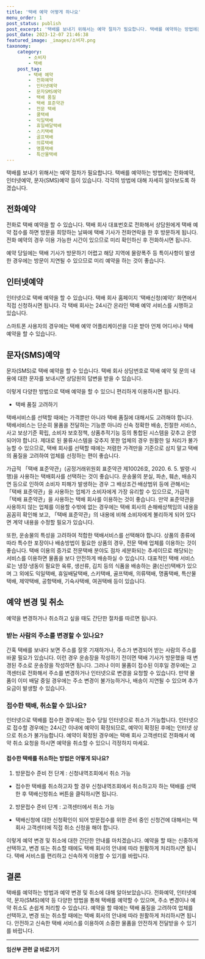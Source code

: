 ```yaml
---
title: '택배 예약 어떻게 하나요'
menu_order: 1
post_status: publish
post_excerpt: '택배를 보내기 위해서는 예약 절차가 필요합니다. 택배를 예약하는 방법에는 전화예약, 인터넷예약, 문자 SMS 예약 등이 있습니다. 각각의 방법에 대해 자세히 알아보도록 하겠습니다.'
post_date: 2023-12-07 21:46:38
featured_image: _images/소비자.png
taxonomy:
    category:
        - 소비자
        - 택배
    post_tag:
        - 택배 예약
        -  전화예약
        -  인터넷예약
        -  문자SMS예약
        -  택배 품질
        -  택배 표준약관
        -  전문 택배
        -  쿨택배
        -  익일택배
        -  휴일배달택배
        -  스키택배
        -  골프택배
        -  의류택배
        -  명품택배
        -  특산물택배
---
```



택배를 보내기 위해서는 예약 절차가 필요합니다. 택배를 예약하는 방법에는 전화예약, 인터넷예약, 문자(SMS)예약 등이 있습니다. 각각의 방법에 대해 자세히 알아보도록 하겠습니다.

## 전화예약
전화로 택배 예약을 할 수 있습니다. 택배 회사 대표번호로 전화해서 상담원에게 택배 예약 접수를 하면 방문을 희망하는 날짜에 택배 기사가 전화연락을 한 후 방문하게 됩니다. 전화 예약의 경우 이용 가능한 시간이 있으므로 미리 확인하신 후 전화하시면 됩니다.

예약 당일에는 택배 기사가 방문하기 어렵고 해당 지역에 물량폭주 등 특이사항이 발생한 경우에는 방문이 지연될 수 있으므로 미리 예약을 하는 것이 좋습니다.

## 인터넷예약
인터넷으로 택배 예약을 할 수 있습니다. 택배 회사 홈페이지 ‘택배신청(예약)’ 화면에서 직접 신청하시면 됩니다. 각 택배 회사는 24시간 온라인 택배 예약 서비스를 시행하고 있습니다.

스마트폰 사용자의 경우에는 택배 예약 어플리케이션을 다운 받아 언제 어디서나 택배 예약을 할 수 있습니다.

## 문자(SMS)예약
문자(SMS)로 택배 예약을 할 수 있습니다. 택배 회사 상담번호로 택배 예약 및 문의 내용에 대한 문자를 보내시면 상담원의 답변을 받을 수 있습니다.

이렇게 다양한 방법으로 택배 예약을 할 수 있으니 편리하게 이용하시면 됩니다.

* 택배 품질 고려하기

택배서비스를 선택할 때에는 가격뿐만 아니라 택배 품질에 대해서도 고려해야 합니다. 택배서비스는 단순히 물품을 전달하는 기능뿐 아니라 신속 정확한 배송, 친절한 서비스, 사고 보상기준 확립, 소비자 보호정책, 상품추적기능 등의 통합된 시스템을 갖추고 운영되어야 합니다. 제대로 된 물류시스템을 갖추지 못한 업체의 경우 원활한 일 처리가 불가능할 수 있으므로, 택배 회사를 선택할 때에는 저렴한 가격만을 기준으로 삼지 말고 택배의 품질을 고려하여 업체를 선정하는 편이 좋습니다.

가급적 「택배 표준약관」(공정거래위원회 표준약관 제10026호, 2020. 6. 5. 발령·시행)을 사용하는 택배회사를 선택하는 것이 좋습니다. 운송물의 분실, 파손, 훼손, 배송지연 등으로 인하여 소비자 피해가 발생하는 경우 그 배상조건·배상범위 등에 관해서는 「택배 표준약관」을 사용하는 업체가 소비자에게 가장 유리할 수 있으므로, 가급적 「택배 표준약관」을 사용하는 택배 회사를 이용하는 것이 좋습니다. 만약 표준약관을 사용하지 않는 업체를 이용할 수밖에 없는 경우에는 택배 회사의 손해배상책임의 내용을 꼼꼼히 확인해 보고, 「택배 표준약관」의 내용에 비해 소비자에게 불리하게 되어 있다면 계약 내용을 수정할 필요가 있습니다.

또한, 운송물의 특성을 고려하여 적합한 택배서비스를 선택해야 합니다. 상품의 종류에 따라 특수한 포장이나 배송방법이 필요한 상품의 경우, 전문 택배 업체를 이용하는 것이 좋습니다. 택배 이용의 증가로 전문택배 분야도 점차 세분화되는 추세이므로 해당되는 서비스를 이용하면 물품을 보다 안전하게 배송하실 수 있습니다. 대표적인 택배 서비스로는 냉장·냉동이 필요한 육류, 생선류, 김치 등의 식품을 배송하는 쿨(신선)택배가 있으며 그 외에도 익일택배, 휴일배달택배, 스키택배, 골프택배, 의류택배, 명품택배, 특산물택배, 제약택배, 공항택배, 기숙사택배, 여권택배 등이 있습니다.

## 예약 변경 및 취소

예약을 변경하거나 취소하고 싶을 때도 간단한 절차를 따르면 됩니다.

### 받는 사람의 주소를 변경할 수 있나요?
간혹 택배를 보내다 보면 주소를 잘못 기재하거나, 주소가 변경되어 받는 사람의 주소를 바꿀 필요가 있습니다. 이런 경우 운송장을 작성하기 전이면 택배 기사가 방문했을 때 변경된 주소로 운송장을 작성하면 됩니다. 그러나 이미 물품이 접수된 이후일 경우에는 고객센터로 전화해서 주소를 변경하거나 인터넷으로 변경을 요청할 수 있습니다. 만약 물품이 이미 배달 중일 경우에는 주소 변경이 불가능하거나, 배송이 지연될 수 있으며 추가요금이 발생할 수 있습니다.

### 접수한 택배, 취소할 수 있나요?
인터넷으로 택배를 접수한 경우에는 접수 당일 인터넷으로 취소가 가능합니다. 인터넷으로 접수할 경우에는 24시간 이내에 예약이 확정되므로, 예약이 확정된 후에는 인터넷 상으로 취소가 불가능합니다. 예약이 확정된 경우에는 택배 회사 고객센터로 전화해서 예약 취소 요청을 하시면 예약을 취소할 수 있으니 걱정하지 마세요.

#### 접수한 택배를 취소하는 방법은 어떻게 되나요?
1. 방문접수 준비 전 단계 : 신청내역조회에서 취소 가능
- 접수한 택배를 취소하고자 할 경우 신청내역조회에서 취소하고자 하는 택배를 선택한 후 택배신청취소 버튼을 클릭하시면 됩니다.

2. 방문접수 준비 단계 : 고객센터에서 취소 가능
- 택배신청에 대한 신청확인이 되어 방문접수를 위한 준비 중인 신청건에 대해서는 택회사 고객센터에 직접 취소 신청을 해야 합니다.

이렇게 예약 변경 및 취소에 대한 간단한 안내를 마치겠습니다. 예약을 할 때는 신중하게 선택하고, 변경 또는 취소할 때에도 택배 회사의 안내에 따라 원활하게 처리하시면 됩니다. 택배 서비스를 편리하고 신속하게 이용할 수 있기를 바랍니다.

## 결론

택배를 예약하는 방법과 예약 변경 및 취소에 대해 알아보았습니다. 전화예약, 인터넷예약, 문자(SMS)예약 등 다양한 방법을 통해 택배를 예약할 수 있으며, 주소 변경이나 예약 취소도 손쉽게 처리할 수 있습니다. 예약을 할 때에는 택배 품질을 고려하여 업체를 선택하고, 변경 또는 취소할 때에는 택배 회사의 안내에 따라 원활하게 처리하시면 됩니다. 안전하고 신속한 택배 서비스를 이용하여 소중한 물품을 안전하게 전달받을 수 있기를 바랍니다.
<!-- wp:separator -->
<hr class="wp-block-separator has-alpha-channel-opacity"/>
<!-- /wp:separator -->

<!-- wp:group {"backgroundColor":"base","layout":{"type":"constrained"}} -->
<div class="wp-block-group has-base-background-color has-background"><!-- wp:paragraph {"align":"center","fontSize":"medium"} -->
<p class="has-text-align-center has-large-font-size"><strong>임산부 관련 글 바로가기</strong></p>
<!-- /wp:paragraph -->


<!-- wp:latest-posts
{"categories":[{"id":22654,"count":19,"description":"","link":"https://uknowlaw.com/category/%ec%9e%84%ec%82%b0%eb%b6%80/","name":"임산부","slug":"임산부","taxonomy":"category","parent":0,"meta":[],"_links":{"self":[{"href":"https://uknowlaw.com/wp-json/wp/v2/categories/22654"}],"collection":[{"href":"https://uknowlaw.com/wp-json/wp/v2/categories"}],"about":[{"href":"https://uknowlaw.com/wp-json/wp/v2/taxonomies/category"}],"wp:post_type":[{"href":"https://uknowlaw.com/wp-json/wp/v2/posts?categories=22654"}],"curies":[{"name":"wp","href":"https://api.w.org/{rel}","templated":true}]}}],"postsToShow":100,"excerptLength":28,"postLayout":"grid","columns":2,"featuredImageAlign":"left","featuredImageSizeSlug":"large","fontSize":"small"} /--></div>
<!-- /wp:group -->